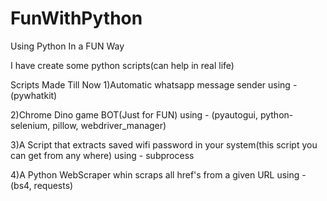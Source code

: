 # FunWithPython
Using Python In a FUN Way

I have create some python scripts(can help in real life)

Scripts Made Till Now
1)Automatic whatsapp message sender using - (pywhatkit)

2)Chrome Dino game BOT(Just for FUN) using - (pyautogui, python-selenium, pillow, webdriver_manager)

3)A Script that extracts saved wifi password in your system(this script you can get from any where) using - subprocess

4)A Python WebScraper whin scraps all href's from a given URL using - (bs4, requests)

